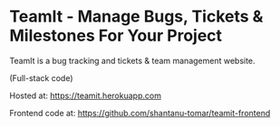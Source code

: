 # TeamIt - Manage Bugs, Tickets & Milestones For Your Project

TeamIt is a bug tracking and tickets & team management website.

(Full-stack code)

Hosted at: https://teamit.herokuapp.com

Frontend code at: https://github.com/shantanu-tomar/teamit-frontend

